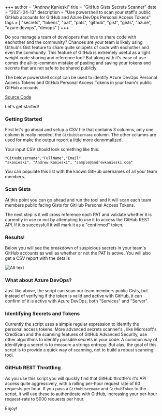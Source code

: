 +++
author = "Andrew Kanieski"
title = "GitHub Gists Secrets Scanner"
date = "2021-04-13"
description = "Use powershell to scan your staff's public GitHub accounts for GitHub and Azure DevOps Personal Access Tokens"
tags = [
  "secrets",
	"tokens",
  "pat",
  "pats",
  "github",
  "gist",
  "gists",
  "azure",
  "azure devops",
  "devops"
]
+++

Do you manage a team of developers that love to share code with eachother and the community? Chances are your team is likely 
using Github's Gist feature to share quite snippets of code with eachother and even the community. This feature of GitHub is 
extremely useful as a light weight code sharing and reference tool! But along with it's ease of use comes the all-to-common 
mistake of pasting and saving your tokens and secrets that are not safe to be shared publicly.

The below powershell script can be used to identify Azure DevOps Personal Access Tokens and GitHub Personal Access Tokens in 
your team's public GitHub accounts.

[Source Code](https://gist.github.com/akanieski/d1944c12070f274792327738d5e2620b)

Let's get started!

### Getting Started
First let's go ahead and setup a CSV file that contains 3 columns, only one column is really needed, the `GithubUsername` 
column. The other columns are used for make the output report a little more denormalized.

Your input CSV should look something like this:

```
"GitHubUsername","FullName","Email"
"akanieski", "Andrew Kanieski", "sample@andrewkanieski.com"
```

You can populate this list with the known GitHub usernames of all your team members.

### Scan Gists
At this point you can go ahead and run the tool and it will scan each team members public facing Gists for GitHub Personal 
Access Tokens.

The next step is it will cross reference each PAT and validate whether it is currently in use or not by attempting to use it 
to access the GitHub REST API. If it is successfull it will mark it as a "confirmed" token.

### Results!
Below you will see the breakdown of suspicious secrets in your team's GitHub accounts as well as whether or not the PAT is 
active. You will also get a CSV report with the details

![Alt text](/ReportOutput.png "Report Summary")

### What about Azure DevOps?
Just like above, the script can scan our team members public Gists, but instead of verifying if the token is valid and active 
with GitHub, it can confirm of it is active with Azure DevOps, both "Services" and "Server". 

### Identifying Secrets and Tokens
Currently the script uses a simple regular expression to identify the personal access tokens. More advanced secrets scanner's 
, like Microsoft's CredScan and the scanning features of GitHub Advanced Security, use other algorithms to identify possible 
secrets in your code. A common way of identifying a secret is to measure a strings entropy. But alas, the goal of this script 
is to provide a quick way of scanning, not to build a robust scanning tool. 

### GitHub REST Throttling
As you use this script you will quickly find that GitHub throttle's it's API access quite aggressively, with a rolling per-hour 
request rate of 60 requests per hour. If you pass a `GithubUsername` and `GithubToken` to the script, it will use these to 
authenticate with GitHub, increasing your per-hour request-rate to 5000 requests per hour.

Enjoy!
